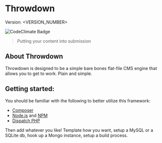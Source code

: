 # Throwdown

Version: <VERSION_NUMBER>

![CodeClimate Badge](https://d3s6mut3hikguw.cloudfront.net/github/gigglebox/Throwdown/badges/gpa.svg)

> Putting your content into submission


## About Throwdown

Throwdown is designed to be a simple bare bones flat-file CMS engine that allows you to get to work. Plain and simple.


## Getting started:

You should be familiar with the following to better utilize this framework:

- [Composer](https://getcomposer.org/)
- [Node.js](http://nodejs.org/) and [NPM](http://npmjs.org/)
- [Dispatch PHP](https://github.com/noodlehaus/dispatch)

Then add whatever you like! Template how you want, setup a MySQL or a SQLite db, hook up a Mongo instance, setup a build process.

